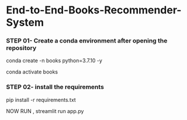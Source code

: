 # End-to-End-Books-Recommender-System

### STEP 01- Create a conda environment after opening the repository

conda create -n books python=3.7.10 -y

conda activate books

### STEP 02- install the requirements
pip install -r requirements.txt


NOW RUN ,
streamlit run app.py
